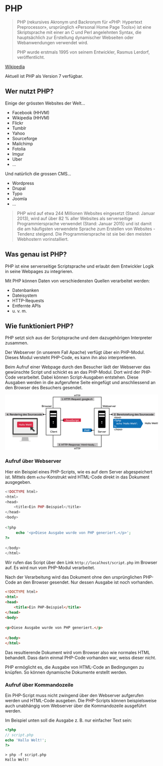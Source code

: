 # PHP

> PHP (rekursives Akronym und Backronym für «PHP: Hypertext Preprocessor», ursprünglich «Personal Home Page Tools») ist eine Skriptsprache mit einer an C und Perl angelehnten Syntax, die hauptsächlich zur Erstellung dynamischer Webseiten oder Webanwendungen verwendet wird.
>
> PHP wurde erstmals 1995 von seinem Entwickler, Rasmus Lerdorf, veröffentlicht.

[Wikipedia](https://de.wikipedia.org/wiki/PHP)

Aktuell ist PHP als Version 7 verfügbar.

## Wer nutzt PHP?

Einige der grössten Websites der Welt...

* Facebook (HHVM)
* Wikipedia (HHVM)
* Flickr
* Tumblr
* Yahoo
* Sourceforge
* Mailchimp
* Fotolia
* Imgur
* Uber
* ...

Und natürlich die grossen CMS...

* Wordpress
* Drupal
* Typo
* Joomla
* ...

> PHP wird auf etwa 244 Millionen Websites eingesetzt (Stand: Januar 2013), wird auf über 82 % aller Websites als serverseitige Programmiersprache verwendet (Stand: Januar 2015) und ist damit die am häufigsten verwendete Sprache zum Erstellen von Websites - Tendenz steigend. Die Programmiersprache ist sie bei den meisten Webhostern vorinstalliert.

## Was genau ist PHP?

PHP ist eine serverseitige Scriptsprache und erlaubt dem Entwickler Logik in seine Webpages zu integrieren.

Mit PHP können Daten von verschiedensten Quellen verarbeitet werden:

* Datenbanken
* Dateisystem
* HTTP-Requests
* Entfernte APIs
* u. v. m.

## Wie funktioniert PHP?

PHP setzt sich aus der Scriptsprache und dem dazugehörigen Interpreter zusammen.

Der Webserver (in unserem Fall Apache) verfügt über ein PHP-Modul. Dieses Modul versteht PHP-Code, es kann ihn also interpretieren.

Beim Aufruf einer Webpage durch den Besucher lädt der Webserver das gewünschte Script und schickt es an das PHP-Modul. Dort wird der PHP-Code  verarbeitet. Dabei können Script-Ausgaben entstehen. Diese Ausgaben werden in die aufgerufene Seite eingefügt und anschliessend an den Browser des Besuchers gesendet.

![Szene 8](./src/08.jpg)

### Aufruf über Webserver

Hier ein Beispiel eines PHP-Scripts, wie es auf dem Server abgespeichert ist. Mittels dem `echo`-Konstrukt wird HTML-Code direkt in das Dokument ausgegeben.

```php
<!DOCTYPE html>
<html>
<head>
    <title>Ein PHP-Beispiel</title>
</head>
<body>

<?php
     echo '<p>Diese Ausgabe wurde von PHP generiert.</p>';
?>

</body>
</html>
```


Wir rufen das Script über den Link `http://localhost/script.php` im Browser auf. Es wird nun vom PHP-Modul verarbeitet.

Nach der Verarbeitung wird das Dokument ohne den ursprünglichen PHP-Code an den Browser gesendet. Nur dessen Ausgabe ist noch vorhanden.

```html
<!DOCTYPE html>
<html>
<head>
    <title>Ein PHP-Beispiel</title>
</head>
<body>

<p>Diese Ausgabe wurde von PHP generiert.</p>

</body>
</html>
```

Das resultierende Dokument wird vom Browser also wie normales HTML behandelt. Dass darin einmal PHP-Code vorhanden war, weiss dieser nicht.

PHP ermöglicht es, die Ausgabe von HTML-Code an Bedingungen zu knüpfen. So können dynamische Dokumente erstellt werden.

### Aufruf über Kommandozeile

Ein PHP-Script muss nicht zwingend über den Webserver aufgerufen werden und HTML-Code ausgeben. Die PHP-Scripts können beispielsweise auch unabhängig vom Webserver über die Kommandozeile ausgeführt werden.

Im Beispiel unten soll die Ausgabe z. B. nur einfacher Text sein:

```php
<?php
// script.php
echo 'Hallo Welt!';
?>
```

```
> php -f script.php
Hallo Welt!
```
